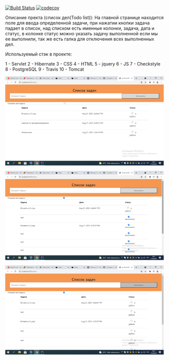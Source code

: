 [![Build Status](https://www.travis-ci.com/MikhailPushkarev25/job4j_todo.svg?branch=master)](https://www.travis-ci.com/MikhailPushkarev25/job4j_todo)
[![codecov](https://codecov.io/gh/MikhailPushkarev25/job4j_todo/branch/master/graph/badge.svg?token=L4VGeKHKOf)](https://codecov.io/gh/MikhailPushkarev25/job4j_todo)

Описание пректа (список дел(Todo list)):
На главной странице находится поле для ввода определенной задачи,
при нажатии кнопки задача падает в список, над списком есть именные колонки,
задача, дата и статус, в колонке статус можно указать задачу выполненной если мы ее 
выполнили, так же есть галка для отключения всех выполненных дел.

Используемый стэк в проекте:

1 - Servlet
2 - Hibernate
3 - CSS
4 - HTML
5 - jquery
6 - JS
7 - Checkstyle
8 - PostgreSQL
9 - Travis
10 - Tomcat

![ScreenShot](images/image(1).png)

![ScreenShot](images/image(2).png)

![ScreenShot](images/image(3).png)
